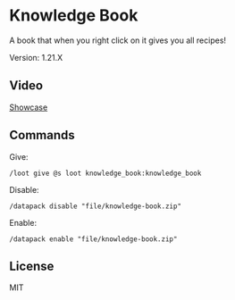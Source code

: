 # Knowledge Book

A book that when you right click on it gives you all recipes!

Version: 1.21.X

## Video

[Showcase](https://www.youtube.com/watch?v=Ve8YWdkYVsI)

## Commands

Give:

```mcfunction
/loot give @s loot knowledge_book:knowledge_book
```

Disable:

```mcfunction
/datapack disable "file/knowledge-book.zip"
```

Enable:

```mcfunction
/datapack enable "file/knowledge-book.zip"
```

## License

MIT